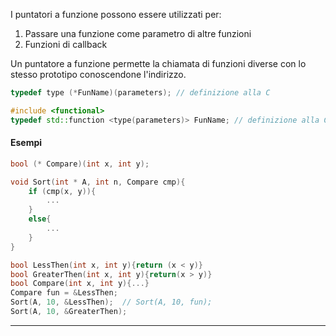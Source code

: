 I puntatori a funzione possono essere utilizzati per:
1. Passare una funzione come parametro di altre funzioni
2. Funzioni di callback

Un puntatore a funzione permette la chiamata di funzioni diverse con lo stesso prototipo conoscendone l'indirizzo.

```cpp
typedef type (*FunName)(parameters); // definizione alla C

#include <functional>
typedef std::function <type(parameters)> FunName; // definizione alla C++
```

#### Esempi

```cpp
bool (* Compare)(int x, int y);

void Sort(int * A, int n, Compare cmp){
	if (cmp(x, y)){ 
		...
	}
	else{
		...
	}
}
```

```cpp
bool LessThen(int x, int y){return (x < y)}
bool GreaterThen(int x, int y){return(x > y)}
bool Compare(int x, int y){...}
Compare fun = &LessThen;
Sort(A, 10, &LessThen);  // Sort(A, 10, fun);
Sort(A, 10, &GreaterThen);
```
---
